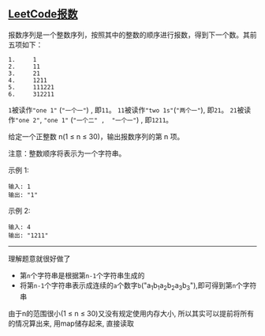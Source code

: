 ## [LeetCode报数](https://leetcode-cn.com/problems/count-and-say/)

报数序列是一个整数序列，按照其中的整数的顺序进行报数，得到下一个数。其前五项如下：
```
1.     1
2.     11
3.     21
4.     1211
5.     111221
6.     312211
```
`1`被读作`"one 1"` (`"一个一"`) , 即`11`。
`11`被读作`"two 1s"`(`"两个一"`), 即`21`。
`21`被读作`"one 2"`, `"one 1"` (`"一个二" ,  "一个一"`) , 即`1211`。

给定一个正整数 n(1 ≤ n ≤ 30)，输出报数序列的第 n 项。

注意：整数顺序将表示为一个字符串。

示例 1:
```
输入: 1
输出: "1"
```
示例 2:
```
输入: 4
输出: "1211"
```
***
理解题意就很好做了
- 第`n`个字符串是根据第`n-1`个字符串生成的
- 将第`n-1`个字符串表示成连续的`a`个数字`b`("a<sub>1</sub>b<sub>1</sub>a<sub>2</sub>b<sub>2</sub>a<sub>3</sub>b<sub>3</sub>"),即可得到第`n`个字符串

由于n的范围很小(1 ≤ n ≤ 30)又没有规定使用内存大小, 所以其实可以提前将所有的情况算出来, 用map储存起来, 直接读取